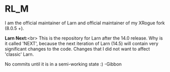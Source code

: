 # RL_M
I am the official maintainer of Larn and official maintainer of my XRogue fork (8.0.5 +).

<b>Larn Next:</b><br\>
This is the repository for Larn after the 14.0 release.  Why is it called 'NEXT', because the next iteration of Larn (14.5) will contain very significant changes to the code.  Changes that I did not want to affect 'classic' Larn.

No commits until it is in a semi-working state :)
-Gibbon
